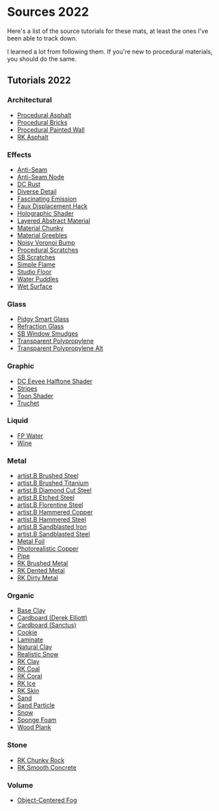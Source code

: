 # Sources 2022

Here's a list of the source tutorials for these mats, at least the ones I've been able to track down.

I learned a lot from following them. If you're new to procedural materials, you should do the same.

## Tutorials 2022

### Architectural

* [Procedural Asphalt]()
* [Procedural Bricks](https://www.instagram.com/reel/CZQ_7CBr0Hf/)
* [Procedural Painted Wall]()
* [RK Asphalt](https://www.youtube.com/watch?v=Eofg9SBcdBY)

### Effects

* [Anti-Seam]()
* [Anti-Seam Node]()
* [DC Rust](https://www.youtube.com/watch?v=WrrTsCQ6AD4)
* [Diverse Detail]()
* [Fascinating Emission](https://www.youtube.com/watch?v=jUt853tS5o0)
* [Faux Displacement Hack](https://twitter.com/Un1cornHuntrSam/status/1478635714849869824)
* [Holographic Shader](https://www.youtube.com/watch?v=0Kpx21jcte0)
* [Layered Abstract Material](https://www.youtube.com/watch?v=S--PwlmEhgM)
* [Material Chunky](https://www.youtube.com/watch?v=QLgsUih74UU)
* [Material Greebles](https://www.youtube.com/watch?v=QLgsUih74UU)
* [Noisy Voronoi Bump]()
* [Procedural Scratches](https://www.youtube.com/watch?v=cnjtFfz5OLg)
* [SB Scratches](https://www.youtube.com/watch?v=i8_YE78A3WI)
* [Simple Flame](https://twitter.com/cmzw_/status/1540221309585457154?cxt=HHwWhICgldzH-98qAAAA)
* [Studio Floor](https://www.youtube.com/watch?v=KEvFzSWdHys)
* [Water Puddles]()
* [Wet Surface]()

### Glass

* [Pidgy Smart Glass]()
* [Refraction Glass]()
* [SB Window Smudges](https://www.youtube.com/watch?v=_24cILbMvHU)
* [Transparent Polypropylene](https://blenderartists.org/t/transparent-polypropylene-shader/682497/12)
* [Transparent Polypropylene Alt](https://blenderartists.org/t/transparent-polypropylene-shader/682497/12)

### Graphic

* [DC Eevee Halftone Shader](https://www.youtube.com/watch?v=dRP1DqShceM)
* [Stripes]()
* [Toon Shader](https://www.youtube.com/watch?v=CQqONwef83s)
* [Truchet](https://twitter.com/cmzw_/status/1527987757254967297?s=20&t=hPITg2EM9Hb9ocBpJV6AwA)

### Liquid

* [FP Water](https://www.youtube.com/watch?v=j3-Ezn47xz0)
* [Wine]()

### Metal

* [artist.B Brushed Steel](https://www.youtube.com/watch?v=o0zm9ocmIaI)
* [artist.B Brushed Titanium](https://www.youtube.com/watch?v=ofeFJFCq1OE)
* [artist.B Diamond Cut Steel](https://www.youtube.com/watch?v=o0zm9ocmIaI)
* [artist.B Etched Steel](https://www.youtube.com/watch?v=o0zm9ocmIaI)
* [artist.B Florentine Steel](https://www.youtube.com/watch?v=o0zm9ocmIaI)
* [artist.B Hammered Copper](https://www.youtube.com/watch?v=ofeFJFCq1OE)
* [artist.B Hammered Steel](https://www.youtube.com/watch?v=o0zm9ocmIaI)
* [artist.B Sandblasted Iron](https://www.youtube.com/watch?v=ofeFJFCq1OE)
* [artist.B Sandblasted Steel](https://www.youtube.com/watch?v=o0zm9ocmIaI)
* [Metal Foil](https://www.youtube.com/watch?v=MEkKfXwpZcs)
* [Photorealistic Copper](https://www.youtube.com/watch?v=KqM0LTO70RE)
* [Pipe](https://www.youtube.com/watch?v=m2KPMqDI7bg&t=77s)
* [RK Brushed Metal](https://www.youtube.com/watch?v=bCgPjfSSN50)
* [RK Dented Metal](https://www.youtube.com/watch?v=YD2OvkAN15M)
* [RK Dirty Metal](https://www.youtube.com/watch?v=uqfcV56SHMc)

### Organic

* [Base Clay]()
* [Cardboard (Derek Elliott)](https://www.youtube.com/watch?v=O1em_ijMvUk)
* [Cardboard (Sanctus)](https://www.youtube.com/watch?v=9C6zl0kdVzw)
* [Cookie](https://www.youtube.com/watch?v=VNluiXnmi-8)
* [Laminate](https://www.artstation.com/artwork/PeVNV8)
* [Natural Clay](https://www.youtube.com/watch?v=3KOF7ZnkWsQ)
* [Realistic Snow](https://www.youtube.com/watch?v=fcDFntILn0M&t=15s)
* [RK Clay](https://www.youtube.com/watch?v=eYw5sbF5bhU)
* [RK Coal](https://www.youtube.com/watch?v=fsVgkJeH7Yo)
* [RK Coral](https://www.youtube.com/watch?v=gZQ3BjXDjSg)
* [RK Ice](https://www.youtube.com/watch?v=p7O2Ji905dQ)
* [RK Skin](https://www.youtube.com/watch?v=iDXGPsrO0_M)
* [Sand](https://www.youtube.com/watch?v=MjM16FUMOKM)
* [Sand Particle](https://www.youtube.com/watch?v=MjM16FUMOKM)
* [Snow]()
* [Sponge Foam](https://www.youtube.com/watch?v=m2KPMqDI7bg&t=77s)
* [Wood Plank](https://www.youtube.com/watch?v=CHxelgYdBaI&t=46s)

### Stone

* [RK Chunky Rock](https://www.youtube.com/watch?v=xWT_7jUTW4Q)
* [RK Smooth Concrete](https://www.youtube.com/watch?v=uCyUt1Jaufk)

### Volume

* [Object-Centered Fog](https://twitter.com/brentpatterson/status/1544855232773083138)
